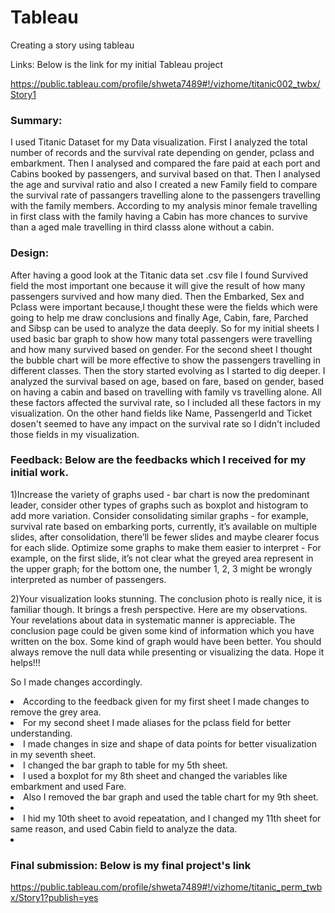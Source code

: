 
# Tableau
Creating a story using tableau


Links: Below is the link for my initial Tableau project

https://public.tableau.com/profile/shweta7489#!/vizhome/titanic002_twbx/Story1

### Summary:

I used Titanic Dataset for my Data visualization. First I analyzed the total number of records and the survival rate depending on gender, pclass and embarkment. Then I analysed and compared the fare paid at each port and Cabins booked by passengers, and survival based on that. Then I analysed the age and survival ratio and also I created a new Family field to compare the survival rate of passangers travelling alone to the passengers travelling with the family members. According to my analysis minor female travelling in first class with the family having a Cabin has more chances to survive than a aged male travelling in third classs alone without a cabin.

### Design:

After having a good look at the Titanic data set .csv file I found Survived field the most important one because it will give the result of how many passengers survived and how many died. Then the Embarked, Sex and Pclass were important because,I thought these were the fields which were going to help me draw conclusions and finally Age, Cabin, fare, Parched and Sibsp can be used to analyze the data deeply. So for my initial sheets I used basic bar graph to show how many total passengers were travelling and how many survived based on gender. For the second sheet I thought the bubble chart will be more effective to show the passengers travelling in different classes. Then the story started evolving as I started to dig deeper. I analyzed the survival based on age, based on fare, based on gender, based on having a cabin and based on travelling with family vs travelling alone. All these factors affected the survival rate, so I included all these factors in my visualization. On the other hand fields like Name, PassengerId and Ticket dosen't seemed to have any impact on the survival rate so I didn't included those fields in my visualization.


### Feedback: Below are the feedbacks which I received for my initial work.

 1)Increase the variety of graphs used - bar chart is now the predominant leader, consider other types of graphs such as boxplot 
 and histogram to add more variation. Consider consolidating similar graphs - for example, survival rate based on embarking ports, 
 currently, it’s available on multiple slides, after consolidation, there’ll be fewer slides and maybe clearer focus for each slide. 
 Optimize some graphs to make them easier to interpret - For example, on the first slide, it’s not clear what the greyed area represent
 in the upper graph; for the bottom one, the number 1, 2, 3 might be wrongly interpreted as number of passengers.
 
 2)Your visualization looks stunning. The conclusion photo is really nice, it is familiar though. It brings a fresh perspective.
Here are my observations.
Your revelations about data in systematic manner is appreciable.
The conclusion page could be given some kind of information which you have written on the box. Some kind of graph would have been better.
You should always remove the null data while presenting or visualizing the data.
Hope it helps!!!

So I made changes accordingly.
<li>According to the feedback given for my first sheet I made changes to remove the grey area.</li>
<li>For my second sheet I made aliases for the pclass field for better understanding.</li>
<li>I made changes in size and shape of data points for better visualization in my seventh sheet.</li>
<li>I changed the bar graph to table for my 5th sheet.</li>
<li>I used a boxplot for my 8th sheet and changed the variables like embarkment and used Fare.</li>
<li>Also I removed the bar graph and used the table chart for my 9th sheet.<li>
<li>I hid my 10th sheet to avoid repeatation, and I changed my 11th sheet for same reason, and used Cabin field to analyze the data.<li>


### Final submission: Below is my final project's link

https://public.tableau.com/profile/shweta7489#!/vizhome/titanic_perm_twbx/Story1?publish=yes
